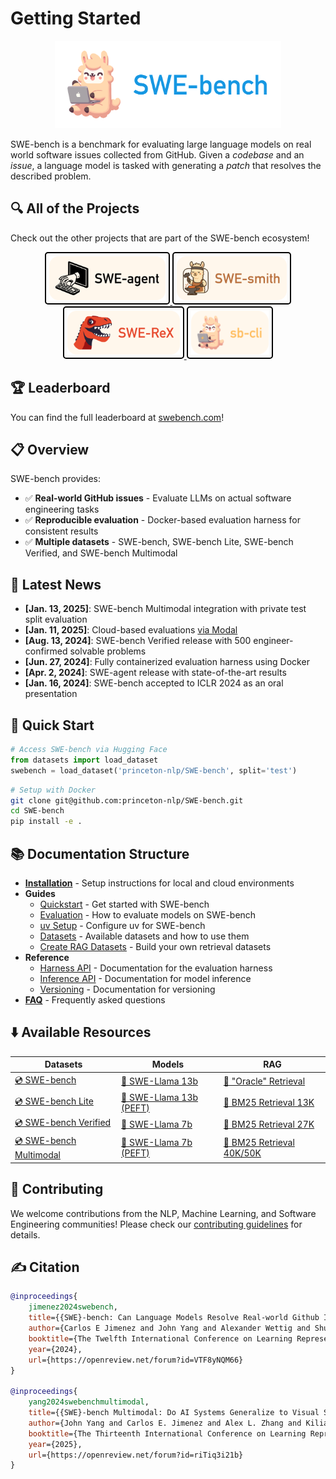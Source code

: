 # Getting Started

<div style="text-align:center">
    <img src="assets/figures/swellama_banner_nobg.svg" alt="Kawi the SWE-Llama" style="max-height: 10em"/>
</div>

SWE-bench is a benchmark for evaluating large language models on real world software issues collected from GitHub. Given a *codebase* and an *issue*, a language model is tasked with generating a *patch* that resolves the described problem.

## 🔍 All of the Projects

Check out the other projects that are part of the SWE-bench ecosystem!
<div style="text-align:center">
    <a href="https://swe-agent.com">
        <img src="assets/icons/swe-agent-button.svg" alt="SWE-agent" style="max-height: 5em; border: 2px solid rgb(0, 0, 0); border-radius: 5px; padding: 5px;"/>
    </a>
    <a href="https://swesmith.com">
        <img src="assets/icons/swe-smith-button.svg" alt="SWE-smith" style="max-height: 5em; border: 2px solid rgb(0, 0, 0); border-radius: 5px; padding: 5px;"/>
    </a>
    <a href="https://swe-rex.com">
        <img src="assets/icons/swe-rex-button.svg" alt="SWE-rex" style="max-height: 5em; border: 2px solid rgb(0, 0, 0); border-radius: 5px; padding: 5px;"/>
    </a>
    <a href="https://swebench.com/sb-cli">
        <img src="assets/icons/sb-cli-button.svg" alt="SWE-bench CLI" style="max-height: 5em; border: 2px solid rgb(0, 0, 0); border-radius: 5px; padding: 5px;"/>
    </a>
</div>

## 🏆 Leaderboard

You can find the full leaderboard at [swebench.com](https://swebench.com)!

## 📋 Overview

SWE-bench provides:

* ✅ **Real-world GitHub issues** - Evaluate LLMs on actual software engineering tasks
* ✅ **Reproducible evaluation** - Docker-based evaluation harness for consistent results
* ✅ **Multiple datasets** - SWE-bench, SWE-bench Lite, SWE-bench Verified, and SWE-bench Multimodal

## 📰 Latest News

* **[Jan. 13, 2025]**: SWE-bench Multimodal integration with private test split evaluation
* **[Jan. 11, 2025]**: Cloud-based evaluations [via Modal](guides/evaluation.md)
* **[Aug. 13, 2024]**: SWE-bench Verified release with 500 engineer-confirmed solvable problems
* **[Jun. 27, 2024]**: Fully containerized evaluation harness using Docker
* **[Apr. 2, 2024]**: SWE-agent release with state-of-the-art results
* **[Jan. 16, 2024]**: SWE-bench accepted to ICLR 2024 as an oral presentation

## 🚀 Quick Start

```python
# Access SWE-bench via Hugging Face
from datasets import load_dataset
swebench = load_dataset('princeton-nlp/SWE-bench', split='test')
```

```bash
# Setup with Docker
git clone git@github.com:princeton-nlp/SWE-bench.git
cd SWE-bench
pip install -e .
```

## 📚 Documentation Structure

- **[Installation](installation.md)** - Setup instructions for local and cloud environments
- **Guides**
  - [Quickstart](guides/quickstart.md) - Get started with SWE-bench
  - [Evaluation](guides/evaluation.md) - How to evaluate models on SWE-bench
  - [uv Setup](guides/docker_setup.md) - Configure uv for SWE-bench
  - [Datasets](guides/datasets.md) - Available datasets and how to use them
  - [Create RAG Datasets](guides/create_rag_datasets.md) - Build your own retrieval datasets
- **Reference**
  - [Harness API](reference/harness.md) - Documentation for the evaluation harness
  - [Inference API](reference/inference.md) - Documentation for model inference
  - [Versioning](reference/versioning.md) - Documentation for versioning
- **[FAQ](faq.md)** - Frequently asked questions

## ⬇️ Available Resources

| Datasets | Models | RAG |
| - | - | - |
| [💿 SWE-bench](https://huggingface.co/datasets/SWE-bench/SWE-bench) | [🦙 SWE-Llama 13b](https://huggingface.co/princeton-nlp/SWE-Llama-13b) | [🤗 "Oracle" Retrieval](https://huggingface.co/datasets/SWE-bench/SWE-bench_oracle) |
| [💿 SWE-bench Lite](https://huggingface.co/datasets/SWE-bench/SWE-bench_Lite) | [🦙 SWE-Llama 13b (PEFT)](https://huggingface.co/princeton-nlp/SWE-Llama-13b-peft) | [🤗 BM25 Retrieval 13K](https://huggingface.co/datasets/SWE-bench/SWE-bench_bm25_13K) |
| [💿 SWE-bench Verified](https://huggingface.co/datasets/SWE-bench/SWE-bench_Verified) | [🦙 SWE-Llama 7b](https://huggingface.co/princeton-nlp/SWE-Llama-7b) | [🤗 BM25 Retrieval 27K](https://huggingface.co/datasets/SWE-bench/SWE-bench_bm25_27K) |
| [💿 SWE-bench Multimodal](https://huggingface.co/datasets/SWE-bench/SWE-bench_Multimodal) | [🦙 SWE-Llama 7b (PEFT)](https://huggingface.co/princeton-nlp/SWE-Llama-7b-peft) | [🤗 BM25 Retrieval 40K/50K](https://huggingface.co/datasets/SWE-bench/SWE-bench_bm25_50k_llama) |

## 💫 Contributing

We welcome contributions from the NLP, Machine Learning, and Software Engineering communities! Please check our [contributing guidelines](https://github.com/princeton-nlp/SWE-bench/blob/main/CONTRIBUTING.md) for details.

## ✍️ Citation

```bibtex
@inproceedings{
    jimenez2024swebench,
    title={{SWE}-bench: Can Language Models Resolve Real-world Github Issues?},
    author={Carlos E Jimenez and John Yang and Alexander Wettig and Shunyu Yao and Kexin Pei and Ofir Press and Karthik R Narasimhan},
    booktitle={The Twelfth International Conference on Learning Representations},
    year={2024},
    url={https://openreview.net/forum?id=VTF8yNQM66}
}

@inproceedings{
    yang2024swebenchmultimodal,
    title={{SWE}-bench Multimodal: Do AI Systems Generalize to Visual Software Domains?},
    author={John Yang and Carlos E. Jimenez and Alex L. Zhang and Kilian Lieret and Joyce Yang and Xindi Wu and Ori Press and Niklas Muennighoff and Gabriel Synnaeve and Karthik R. Narasimhan and Diyi Yang and Sida I. Wang and Ofir Press},
    booktitle={The Thirteenth International Conference on Learning Representations},
    year={2025},
    url={https://openreview.net/forum?id=riTiq3i21b}
}
```
